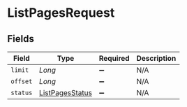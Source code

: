 # ListPagesRequest


## Fields

| Field                                                         | Type                                                          | Required                                                      | Description                                                   |
| ------------------------------------------------------------- | ------------------------------------------------------------- | ------------------------------------------------------------- | ------------------------------------------------------------- |
| `limit`                                                       | *Long*                                                        | :heavy_minus_sign:                                            | N/A                                                           |
| `offset`                                                      | *Long*                                                        | :heavy_minus_sign:                                            | N/A                                                           |
| `status`                                                      | [ListPagesStatus](../../models/operations/ListPagesStatus.md) | :heavy_minus_sign:                                            | N/A                                                           |